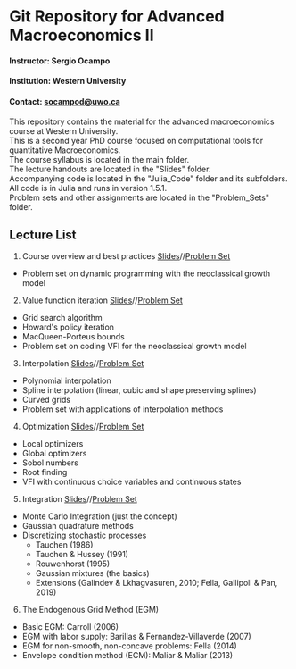 # Git Repository for Advanced Macroeconomics II

#### **Instructor:** Sergio Ocampo

#### **Institution:** Western University

#### **Contact:** socampod@uwo.ca

This repository contains the material for the advanced macroeconomics course at Western University.<br/>
This is a second year PhD course focused on computational tools for quantitative Macroeconomics.<br/>
The course syllabus is located in the main folder.<br/>
The lecture handouts are located in the "Slides" folder.<br/>
Accompanying code is located in the "Julia_Code" folder and its subfolders. All code is in Julia and runs in version 1.5.1.<br/>
Problem sets and other assignments are located in the "Problem_Sets" folder.<br/>

## Lecture List

1. Course overview and best practices [Slides](https://github.com/ocamp020/PhD_Macro_Course_Western/blob/master/Slides/PhD_Macro_Comp_1_Handout.pdf)//[Problem Set](https://github.com/ocamp020/PhD_Macro_Course_Western/blob/master/Problem_Sets/Problem_Set_1.pdf)
  - Problem set on dynamic programming with the neoclassical growth model
2. Value function iteration [Slides](https://github.com/ocamp020/PhD_Macro_Course_Western/blob/master/Slides/PhD_Macro_Comp_2_Handout.pdf)//[Problem Set](https://github.com/ocamp020/PhD_Macro_Course_Western/blob/master/Problem_Sets/Problem_Set_2.pdf)
  - Grid search algorithm
  - Howard's policy iteration
  - MacQueen-Porteus bounds
  - Problem set on coding VFI for the neoclassical growth model
3. Interpolation [Slides](https://github.com/ocamp020/PhD_Macro_Course_Western/blob/master/Slides/PhD_Macro_Comp_3_Handout.pdf)//[Problem Set](https://github.com/ocamp020/PhD_Macro_Course_Western/blob/master/Problem_Sets/Problem_Set_3.pdf)
  - Polynomial interpolation
  - Spline interpolation (linear, cubic and shape preserving splines)
  - Curved grids
  - Problem set with applications of interpolation methods
4. Optimization [Slides](https://github.com/ocamp020/PhD_Macro_Course_Western/blob/master/Slides/PhD_Macro_Comp_4_Handout.pdf)//[Problem Set](https://github.com/ocamp020/PhD_Macro_Course_Western/blob/master/Problem_Sets/Problem_Set_4.pdf)
  - Local optimizers
  - Global optimizers
  - Sobol numbers
  - Root finding
  - VFI with continuous choice variables and continuous states
5. Integration [Slides](https://github.com/ocamp020/PhD_Macro_Course_Western/blob/master/Slides/PhD_Macro_Comp_5_Handout.pdf)//[Problem Set](https://github.com/ocamp020/PhD_Macro_Course_Western/blob/master/Problem_Sets/Problem_Set_5.pdf)
  - Monte Carlo Integration (just the concept)
  - Gaussian quadrature methods
  - Discretizing stochastic processes
    * Tauchen (1986)
    * Tauchen & Hussey (1991)
    * Rouwenhorst (1995)
    * Gaussian mixtures (the basics)
    * Extensions (Galindev & Lkhagvasuren, 2010; Fella, Gallipoli & Pan, 2019)
6. The Endogenous Grid Method (EGM)
  - Basic EGM: Carroll (2006)
  - EGM with labor supply: Barillas & Fernandez-Villaverde (2007)
  - EGM for non-smooth, non-concave problems: Fella (2014)
  - Envelope condition method (ECM): Maliar & Maliar (2013)
